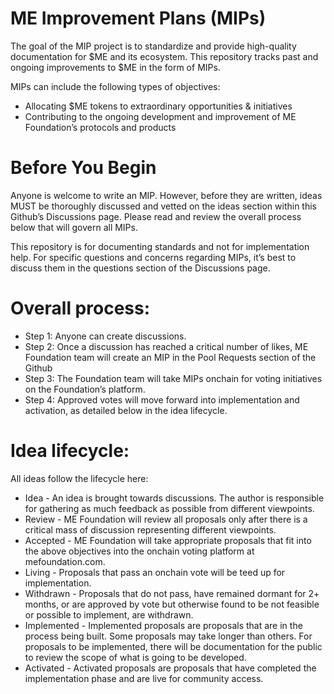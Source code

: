 # ME Improvement Plans (MIPs)
The goal of the MIP project is to standardize and provide high-quality documentation for $ME and its ecosystem. This repository tracks past and ongoing improvements to $ME in the form of MIPs. 

MIPs can include the following types of objectives:
- Allocating $ME tokens to extraordinary opportunities & initiatives 
- Contributing to the ongoing development and improvement of ME Foundation’s protocols and products

# Before You Begin
Anyone is welcome to write an MIP. However, before they are written, ideas MUST be thoroughly discussed and vetted on the ideas section within this Github’s Discussions page. Please read and review the overall process below that will govern all MIPs.

This repository is for documenting standards and not for implementation help. For specific questions and concerns regarding MIPs, it’s best to discuss them in the questions section of the Discussions page.

# Overall process:
- Step 1: Anyone can create discussions. 
- Step 2: Once a discussion has reached a critical number of likes, ME Foundation team will create an MIP in the Pool Requests section of the Github
- Step 3: The Foundation team will take MIPs onchain for voting initiatives on the Foundation’s platform.
- Step 4: Approved votes will move forward into implementation and activation, as detailed below in the idea lifecycle.

# Idea lifecycle:
All ideas follow the lifecycle here:
- Idea - An idea is brought towards discussions. The author is responsible for gathering as much feedback as possible from different viewpoints.
- Review - ME Foundation will review all proposals only after there is a critical mass of discussion representing different viewpoints.
- Accepted - ME Foundation will take appropriate proposals that fit into the above objectives into the onchain voting platform at mefoundation.com.
- Living - Proposals that pass an onchain vote will be teed up for implementation.
- Withdrawn - Proposals that do not pass, have remained dormant for 2+ months, or are approved by vote but otherwise found to be not feasible or possible to implement, are withdrawn.
- Implemented - Implemented proposals are proposals that are in the process being built. Some proposals may take longer than others. For proposals to be implemented, there will be documentation for the public to review the scope of what is going to be developed.
- Activated - Activated proposals are proposals that have completed the implementation phase and are live for community access.

